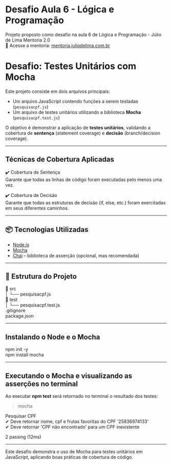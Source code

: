 # Desafio Aula 6 - Lógica e Programação
Projeto proposto como desafio na aula 6 de Lógica e Programação - Júlio de Lima Mentoria 2.0  
🔗 Acesse a mentoria: [mentoria.juliodelima.com.br](https://mentoria.juliodelima.com.br/)  


# Desafio: Testes Unitários com Mocha

Este projeto consiste em dois arquivos principais:

- Um arquivo JavaScript contendo funções a serem testadas (`pesquisacpf.js`)
- Um arquivo de testes unitários utilizando a biblioteca **Mocha** (`pesquisacpf.test.js`)

O objetivo é demonstrar a aplicação de **testes unitários**, validando a cobertura de **sentença** (statement coverage) e **decisão** (branch/decision coverage).

---

## Técnicas de Cobertura Aplicadas
✔️ Cobertura de Sentença  
Garante que todas as linhas de código foram executadas pelo menos uma vez.  

✔️ Cobertura de Decisão  
Garante que todas as estruturas de decisão (if, else, etc.) foram exercitadas em seus diferentes caminhos.  

---

## 📦 Tecnologias Utilizadas

- [Node.js](https://nodejs.org/)
- [Mocha](https://mochajs.org/)
- [Chai](https://www.chaijs.com/) – biblioteca de asserção (opcional, mas recomendada)

---

## 📁 Estrutura do Projeto

📁 src  
│   └── pesquisacpf.js  
📁 test  
│   └── pesquisacpf.test.js  
.gitignore  
package.json  


---

## Instalando o Node e o Mocha

npm init -y  
npm install mocha

---
## Executando o Mocha e visualizando as asserções no terminal

Ao executar **npm test** será retornado no terminal o resultado dos testes:  

> mocha  

  Pesquisar CPF  
    ✔ Deve retornar nome, cpf e frutas favoritas do CPF '25836974133'  
    ✔ Deve retornar 'CPF não encontrado' para um CPF inexistente  

  2 passing (12ms)  


---

Este desafio demonstra o uso de Mocha para testes unitários em JavaScript, aplicando boas práticas de cobertura de código.




